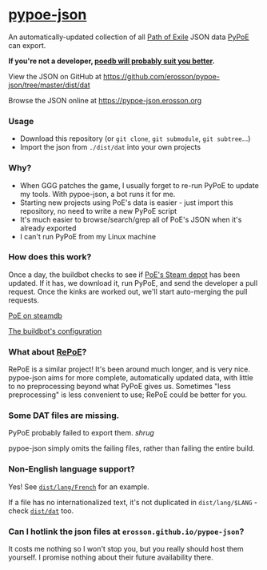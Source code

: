 # [pypoe-json](https://pypoe-json.erosson.org)

An automatically-updated collection of all [Path of Exile](https://www.pathofexile.com) JSON data [PyPoE](https://github.com/OmegaK2/PyPoE) can export.

**If you're not a developer, [poedb will probably suit you better](https://poedb.tw/).**

View the JSON on GitHub at https://github.com/erosson/pypoe-json/tree/master/dist/dat

Browse the JSON online at https://pypoe-json.erosson.org

### Usage

* Download this repository (or `git clone`, `git submodule`, `git subtree`...)
* Import the json from `./dist/dat` into your own projects

### Why?

* When GGG patches the game, I usually forget to re-run PyPoE to update my tools. With pypoe-json, a bot runs it for me.
* Starting new projects using PoE's data is easier - just import this repository, no need to write a new PyPoE script
* It's much easier to browse/search/grep all of PoE's JSON when it's already exported
* I can't run PyPoE from my Linux machine

### How does this work?

Once a day, the buildbot checks to see if [PoE's Steam depot](https://steamdb.info/depot/238961/) has been updated. If it has, we download it, run PyPoE, and send the developer a pull request. Once the kinks are worked out, we'll start auto-merging the pull requests.

[PoE on steamdb](https://steamdb.info/app/238960/)

[The buildbot's configuration](https://github.com/erosson/pypoe-json/blob/master/.github/workflows/assets-export.yml)

### What about [RePoE](https://github.com/brather1ng/RePoE)?

RePoE is a similar project! It's been around much longer, and is very nice. pypoe-json aims for more complete, automatically updated data, with little to no preprocessing beyond what PyPoE gives us. Sometimes "less preprocessing" is less convenient to use; RePoE could be better for you.

### Some DAT files are missing.

PyPoE probably failed to export them. *shrug*

pypoe-json simply omits the failing files, rather than failing the entire build.

### Non-English language support?

Yes! See [`dist/lang/French`](/dist/lang/French) for an example.

If a file has no internationalized text, it's not duplicated in `dist/lang/$LANG` - check [`dist/dat`](/dist/dat) too. 

### Can I hotlink the json files at `erosson.github.io/pypoe-json`?

It costs me nothing so I won't stop you, but you really should host them yourself. I promise nothing about their future availability there.
